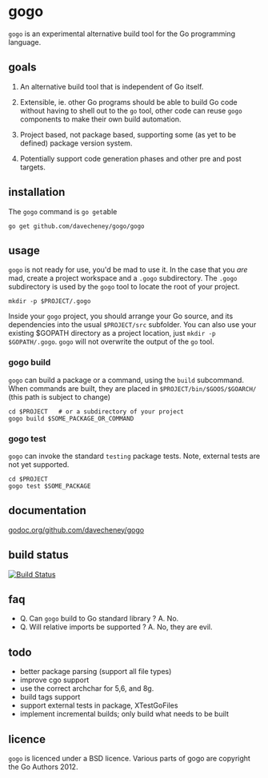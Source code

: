# gogo


`gogo` is an experimental alternative build tool for the Go programming language.

## goals

 1. An alternative build tool that is independent of Go itself.

 2. Extensible, ie. other Go programs should be able to build Go code without having to shell out to the `go` tool, other code can reuse `gogo` components to make their own build automation.

 3. Project based, not package based, supporting some (as yet to be defined) package version system.

 4. Potentially support code generation phases and other pre and post targets.

## installation

The `gogo` command is `go get`able

    go get github.com/davecheney/gogo/gogo

## usage

`gogo` is not ready for use, you'd be mad to use it. In the case that you _are_ mad, create a project workspace and a `.gogo` subdirectory. The `.gogo` subdirectory is used by the `gogo` tool to locate the root of your project.

    mkdir -p $PROJECT/.gogo

Inside your `gogo` project, you should arrange your Go source, and its dependencies into the usual `$PROJECT/src` subfolder. You can also use your existing $GOPATH directory as a project location, just `mkdir -p $GOPATH/.gogo`. `gogo` will not overwrite the output of the `go` tool.

### gogo build

`gogo` can build a package or a command, using the `build` subcommand. When commands are built, they are placed in `$PROJECT/bin/$GOOS/$GOARCH/` (this path is subject to change)

    cd $PROJECT   # or a subdirectory of your project
    gogo build $SOME_PACKAGE_OR_COMMAND

### gogo test

`gogo` can invoke the standard `testing` package tests. Note, external tests are not yet supported.

    cd $PROJECT
    gogo test $SOME_PACKAGE

## documentation

[godoc.org/github.com/davecheney/gogo](http://godoc.org/github.com/davecheney/gogo)

## build status

[![Build Status](https://drone.io/github.com/davecheney/gogo/status.png)](https://drone.io/github.com/davecheney/gogo/latest)

## faq

 * Q. Can `gogo` build to Go standard library ? A. No.
 * Q. Will relative imports be supported ? A. No, they are evil.

## todo

 * better package parsing (support all file types)
 * improve cgo support
 * use the correct archchar for 5,6, and 8g.
 * build tags support
 * support external tests in package, XTestGoFiles
 * implement incremental builds; only build what needs to be built

## licence

`gogo` is licenced under a BSD licence. Various parts of gogo are copyright the Go Authors 2012.
